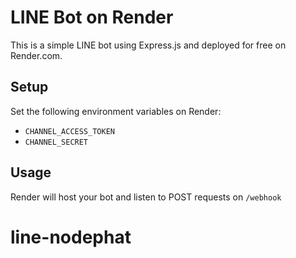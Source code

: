 # LINE Bot on Render

This is a simple LINE bot using Express.js and deployed for free on Render.com.

## Setup
Set the following environment variables on Render:
- `CHANNEL_ACCESS_TOKEN`
- `CHANNEL_SECRET`

## Usage
Render will host your bot and listen to POST requests on `/webhook`
# line-nodephat
